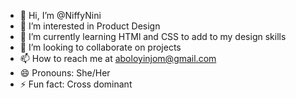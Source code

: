 - 👋 Hi, I’m @NiffyNini
- 👀 I’m interested in Product Design
- 🌱 I’m currently learning HTMl and CSS to add to my design skills
- 💞️ I’m looking to collaborate on projects
- 📫 How to reach me at aboloyinjom@gmail.com
- 😄 Pronouns: She/Her
- ⚡ Fun fact: Cross dominant

<!---
NiffyNini/NiffyNini is a ✨ special ✨ repository because its `README.md` (this file) appears on your GitHub profile.
You can click the Preview link to take a look at your changes.
--->
